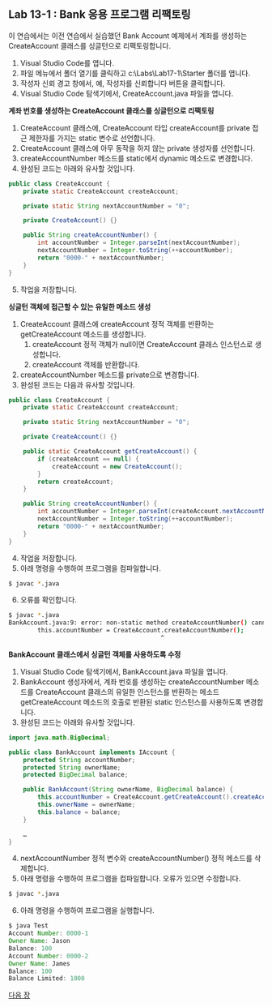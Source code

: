 ## Lab 13-1 : Bank 응용 프로그램 리팩토링
이 연습에서는 이전 연습에서 실습했던 Bank Account 예제에서 계좌를 생성하는 CreateAccount 클래스를 싱글턴으로 리팩토링합니다.

1. Visual Studio Code를 엽니다.
2. 파일 메뉴에서 폴더 열기를 클릭하고 c:\Labs\Lab17-1\Starter 폴더를 엽니다.
3. 작성자 신뢰 경고 창에서, 예, 작성자를 신뢰합니다 버튼을 클릭합니다.
4. Visual Studio Code 탐색기에서, CreateAccount.java 파일을 엽니다.

**계좌 번호를 생성하는 CreateAccount 클래스를 싱글턴으로 리팩토링**
1. CreateAccount 클래스에, CreateAccount 타입 createAccount를 private 접근 제한자를 가지는 static 변수로 선언합니다.
2. CreateAccount 클래스에 아무 동작을 하지 않는 private 생성자를 선언합니다.
3. createAccountNumber 메소드를 static에서 dynamic 메소드로 변경합니다.
4. 완성된 코드는 아래와 유사할 것입니다.

```java
public class CreateAccount {
    private static CreateAccount createAccount;

    private static String nextAccountNumber = "0";

    private CreateAccount() {}

    public String createAccountNumber() {
        int accountNumber = Integer.parseInt(nextAccountNumber);
        nextAccountNumber = Integer.toString(++accountNumber);
        return "0000-" + nextAccountNumber;
    }
}
```
5. 작업을 저장합니다.

**싱글턴 객체에 접근할 수 있는 유일한 메소드 생성**
1. CreateAccount 클래스에 createAccount 정적 객체를 반환하는 getCreateAccount 메소드를 생성합니다.
    1. createAccount 정적 객체가 null이면 CreateAccount 클래스 인스턴스로 생성합니다.
    2. createAccount 객체를 반환합니다.
2. createAccountNumber 메소드를 private으로 변경합니다.
3. 완성된 코드는 다음과 유사할 것입니다.

```java
public class CreateAccount {
    private static CreateAccount createAccount;

    private static String nextAccountNumber = "0";

    private CreateAccount() {}

    public static CreateAccount getCreateAccount() {
        if (createAccount == null) {
            createAccount = new CreateAccount();
        }
        return createAccount;
    }

    public String createAccountNumber() {
        int accountNumber = Integer.parseInt(createAccount.nextAccountNumber);
        nextAccountNumber = Integer.toString(++accountNumber);
        return "0000-" + nextAccountNumber;
    }
}
```
4. 작업을 저장합니다.
5. 아래 명령을 수행하여 프로그램을 컴파일합니다.

```bash
$ javac *.java
```

6. 오류를 확인합니다.
```bash
$ javac *.java
BankAccount.java:9: error: non-static method createAccountNumber() cannot be referenced from a static context
        this.accountNumber = CreateAccount.createAccountNumber();
                                          ^
```

**BankAccount 클래스에서 싱글턴 객체를 사용하도록 수정**
1. Visual Studio Code 탐색기에서, BankAccount.java 파일을 엽니다.
2. BankAccount 생성자에서, 계좌 번호를 생성하는 createAccountNumber 메소드를 CreateAccount 클래스의 유일한 인스턴스를 반환하는 메소드 getCreateAccount 메소드의 호출로 반환된 static 인스턴스를 사용하도록 변경합니다.
3. 완성된 코드는 아래와 유사할 것입니다.
```java
import java.math.BigDecimal;

public class BankAccount implements IAccount {
    protected String accountNumber;
    protected String ownerName;
    protected BigDecimal balance;

    public BankAccount(String ownerName, BigDecimal balance) {
        this.accountNumber = CreateAccount.getCreateAccount().createAccountNumber();
        this.ownerName = ownerName;
        this.balance = balance;
    }

    …
}
```
4. nextAccountNumber 정적 변수와 createAccountNumber() 정적 메소드를 삭제합니다.
5. 아래 명령을 수행하여 프로그램을 컴파일합니다. 오류가 있으면 수정합니다.
```bash
$ javac *.java
```
6. 아래 명령을 수행하여 프로그램을 실행합니다.
```java
$ java Test
Account Number: 0000-1
Owner Name: Jason
Balance: 100
Account Number: 0000-2
Owner Name: James
Balance: 100
Balance Limited: 1000
```

<a href="./12_연습문제.md">다음 장</a>